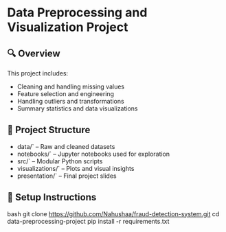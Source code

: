 # Data Preprocessing and Visualization Project

## 🔍 Overview
This project includes:
- Cleaning and handling missing values
- Feature selection and engineering
- Handling outliers and transformations
- Summary statistics and data visualizations

## 🧾 Project Structure
- data/` – Raw and cleaned datasets
- notebooks/` – Jupyter notebooks used for exploration
- src/` – Modular Python scripts
- visualizations/` – Plots and visual insights
- presentation/` – Final project slides

## 🚀 Setup Instructions
bash
git clone https://github.com/Nahushaa/fraud-detection-system.git
cd data-preprocessing-project
pip install -r requirements.txt
